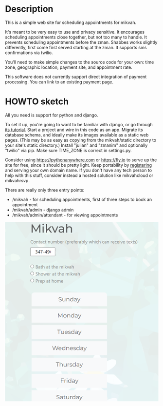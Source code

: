 # Description

This is a simple web site for scheduling appointments for mikvah.

It's meant to be very easy to use and privacy sensitive. It encourages scheduling appointments close together, but not too many to handle. It prevents scheduling appointments before the zman. Shabbes works slightly differently, first come first served starting at the zman. It supports sms confirmations via twilio.

You'll need to make simple changes to the source code for your own: time zone, geographic location, payment site, and appointment rate.

This software does not currently support direct integration of payment processing. You can link to an existing payment page.

# HOWTO sketch

All you need is support for python and django.

To set it up, you're going to want to be familiar with django, or go through [its tutorial](https://docs.djangoproject.com/en/4.2/intro/tutorial01/). Start a project and wire in this code as an app. Migrate its database schema, and ideally make its images available as a static web pages. (This may be as easy as copying from the mikvah/static directory to your site's static directory.) Install "julian" and "zmanim" and optionally "twilio" via pip. Make sure TIME_ZONE is correct in settings.py.

Consider using https://pythonanywhere.com or https://fly.io to serve up the site for free, since it should be pretty light. Keep portability by [registering](https://www.namecheap.com/domains/) and serving your own domain name. If you don't have any tech person to help with this stuff, consider instead a hosted solution like mikvahcloud or mikvahrsvp.

There are really only three entry points:

* /mikvah - for scheduling appointments, first of three steps to book an appointment
* /mikvah/admin - django admin
* /mikvah/admin/attendant - for viewing appointments

![screenshot](./mikvahFirstScreen.png)
